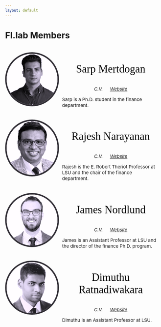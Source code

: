 ```yaml
---
layout: default
---
```


<style>
img.member{
  -webkit-filter: grayscale(100%); /* Safari 6.0 - 9.0 */
  filter: grayscale(100%) sepia(40%) hue-rotate(220deg);
  width: 100%;
  border: 5px solid #461D7C;
  border-radius: 50%;
}
img:hover.member{
  -webkit-filter: grayscale(0%); /* Safari 6.0 - 9.0 */
  filter: grayscale(0%);
}
div.memberpic{
  flex: 0 0 33%;
  margin-right: 20px;
}
div.member{
  font-size: 15px;
  flex: 1;
  vertical-align: middle;
}
p.membername{
  font-family: 'Caveat', cursive;
  font-size: 35px;
  color: black;
  text-align: center;
}
</style>

# FI.lab Members

<div style="display: flex; margin-top: 1cm;">
  <div class="memberpic">
    <img src="/assets/img/mertdogan.png" class="member" alt="sarp"/>
  </div>
  <div class="member">
    <p class="membername">Sarp Mertdogan</p>
    <p style="text-align: center;">
      <i class="fi-rr-form">C.V.</i> &emsp; 
      <a href="https://www.lsu.edu/business/finance/profile-viewer.php?un=smertd1"><i class="fi-rr-globe">Website</i></a>
    </p>
    Sarp is a Ph.D. student in the finance department.
  </div>
</div>

<div style="display: flex; margin-top: 1cm;">
  <div class="memberpic">
    <img src="/assets/img/narayanan.png" class="member" alt="rajesh"/>
  </div>
  <div class="member">
    <p class="membername">Rajesh Narayanan</p>
    <p style="text-align: center;">
      <i class="fi-rr-form">C.V.</i> &emsp; 
      <a href="https://www.lsu.edu/business/finance/profile-viewer.php?un=rnarayan"><i class="fi-rr-globe">Website</i></a>
    </p>
    Rajesh is the E. Robert Theriot Professor at LSU and the chair of the finance department.
  </div>
</div>

<div style="display: flex; margin-top: 1cm;">
  <div class="memberpic">
    <img src="/assets/img/nordlund.png" class="member" alt="james"/>
  </div>
  <div class="member">
    <p class="membername">James Nordlund</p>
    <p style="text-align: center;">
      <i class="fi-rr-form">C.V.</i> &emsp;
      <a href="https://nordlund.ai"><i class="fi-rr-globe">Website</i></a>
    </p>
    James is an Assistant Professor at LSU and the director of the finance Ph.D. program.
  </div>
</div>

<div style="display: flex; margin-top: 1cm;">
  <div class="memberpic">
    <img src="/assets/img/ratnadiwakara.png" class="member" alt="dimuthu"/>
  </div>
  <div class="member">
    <p class="membername">Dimuthu Ratnadiwakara</p>
    <p style="text-align: center;">
      <i class="fi-rr-form">C.V.</i> &emsp; 
      <a href="https://sites.google.com/view/dimuthu-ratnadiwakara"><i class="fi-rr-globe">Website</i></a>
    </p>
    Dimuthu is an Assistant Professor at LSU.
  </div>
</div>
